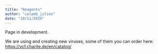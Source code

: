 ```yaml
---
title: "Reagents"
author: "colomb_julien"
date: "10/11/2019"
---
```

Page in development.


We are using and creating new viruses, some of them you can order here: https://vcf.charite.de/en/catalog/
